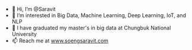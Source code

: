 - 👋 Hi, I’m @Saravit
- 👀 I’m interested in Big Data, Machine Learning, Deep Learning, IoT, and NLP
- 🌱 I have graduated my master's in big data at Chungbuk National University
- 📫 Reach me at www.soengsaravit.com

<!---
SoengSaravit/SoengSaravit is a ✨ special ✨ repository because its `README.md` (this file) appears on your GitHub profile.
You can click the Preview link to take a look at your changes.
--->
